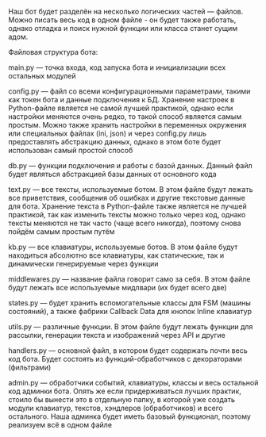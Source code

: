 Наш бот будет разделён на несколько логических частей — файлов. Можно писать весь код в одном файле - он будет также работать, однако отладка и поиск нужной функции или класса станет сущим адом.

Файловая структура бота:

main.py — точка входа, код запуска бота и инициализации всех остальных модулей

config.py — файл со всеми конфигурационными параметрами, такими как токен бота и данные подключения к БД. Хранение настроек в Python-файле является не самой лучшей практикой, однако если настройки меняются очень редко, то такой способ является самым простым. Можно также хранить настройки в переменных окружения или специальных файлах (ini, json) и через config.py лишь предоставлять абстракцию данных, однако в этом боте будет использован самый простой способ

db.py — функции подключения и работы с базой данных. Данный файл будет являться абстракцией базы данных от основного кода

text.py — все тексты, используемые ботом. В этом файле будут лежать все приветствия, сообщения об ошибках и другие текстовые данные для бота. Хранение текста в Python-файле также является не лучшей практикой, так как изменить тексты можно только через код, однако тексты меняются не так часто (чаще всего никогда), поэтому снова пойдём самым простым путём

kb.py — все клавиатуры, используемые ботов. В этом файле будут находиться абсолютно все клавиатуры, как статические, так и динамически генерируемые через функции

middlewares.py — название файла говорит само за себя. В этом файле будут лежать все используемые мидлвари (их будет всего две)

states.py — будет хранить вспомогательные классы для FSM (машины состояний), а также фабрики Callback Data для кнопок Inline клавиатур

utils.py — различные функции. В этом файле будут лежать функции для рассылки, генерации текста и изображений через API и другие

handlers.py — основной файл, в котором будет содержать почти весь код бота. Будет состоять из функций-обработчиков с декораторами (фильтрами)

admin.py — обработчики событий, клавиатуры, классы и весь остальной код админки бота. Опять же если придерживаться лучших практик, стоило бы вынести это в отдельную папку, в которой уже создать модули клавиатур, текстов, хэндлеров (обработчиков) и всего остального. Наша админка будет иметь базовый функционал, поэтому реализуем всё в одном файле